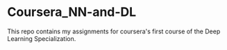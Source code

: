 # Coursera_NN-and-DL
This repo contains my assignments for coursera's first course of the Deep Learning Specialization.
